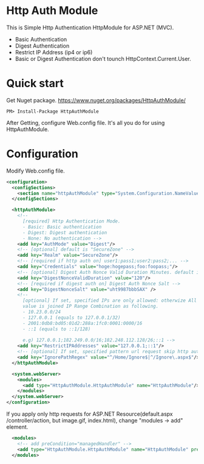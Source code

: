# Http Auth Module
This is Simple Http Authentication HttpModule for ASP.NET (MVC).
- Basic Authentication
- Digest Authentication 
- Restrict IP Address (ip4 or ip6)
- Basic or Digest Authentication don't tounch HttpContext.Current.User.

# Quick start
Get Nuget package.
https://www.nuget.org/packages/HttpAuthModule/

```
PM> Install-Package HttpAuthModule
``` 

After Getting, configure Web.config file.
It's all you do for using HttpAuthModule.

# Configuration
Modify Web.config file.

```XML
<configuration>
  <configSections>
    <section name="httpAuthModule" type="System.Configuration.NameValueFileSectionHandler" />
  </configSections>

  <httpAuthModule>
    <!--
      [required] Http Authentication Mode.
      - Basic: Basic authentication
      - Digest: Digest authentication
      - None: No authentication -->
    <add key="AuthMode" value="Digest"/>
    <!-- [optional] default is "SecureZone" -->
    <add key="Realm" value="SecureZone"/>
    <!-- [required if http auth on] user1:pass1;user2:pass2;... -->
    <add key="Credentials" value="hoge:hogepass;foo:foopass;"/>
    <!-- [optional] Digest Auth Nonce Valid Duration Minutes. default is 120 -->
    <add key="DigestNonceValidDuration" value="120"/>
    <!-- [required if digest auth on] Digest Auth Nonce Salt -->
    <add key="DigestNonceSalt" value="uht9987bbbSAX" />
    <!--
      [optional] If set, specified IPs are only allowed: otherwize All IPs are allowed.
      value is joined IP Range Combination as following.
      - 10.23.0.0/24
      - 127.0.0.1 (equals to 127.0.0.1/32)
      - 2001:0db8:bd05:01d2:288a:1fc0:0001:0000/16
      - ::1 (equals to ::1/128)
      
      e.g) 127.0.0.1;182.249.0.0/16;182.248.112.128/26;::1 -->
    <add key="RestrictIPAddresses" value="127.0.0.1;::1"/>
    <!-- [optional] If set, specified pattern url request skip http auth and IP Restriction. -->
    <add key="IgnorePathRegex" value="^/Home/Ignore$|^/Ignore\.aspx$"/>
  </httpAuthModule>

  <system.webServer>
    <modules>
      <add type="HttpAuthModule.HttpAuthModule" name="HttpAuthModule"/>
    </modules> 
  </system.webServer>
</configuration>
```


If you apply only http requests for ASP.NET Resource(default.aspx /controller/action, but image.gif, index.html), change "modules -> add" element. 
```XML
  <modules>
    <!-- add preCondition="managedHandler" -->
    <add type="HttpAuthModule.HttpAuthModule" name="HttpAuthModule" preCondition="managedHandler" />
  </modules> 
```
